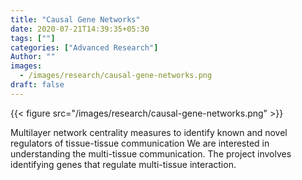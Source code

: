 ```yaml
---
title: "Causal Gene Networks"
date: 2020-07-21T14:39:35+05:30
tags: [""]
categories: ["Advanced Research"]
Author: ""
images:
  - /images/research/causal-gene-networks.png
draft: false
---
```


{{< figure src="/images/research/causal-gene-networks.png" >}}


Multilayer network centrality measures to identify known and novel regulators of tissue-tissue communication
We are interested in understanding the multi-tissue communication. The project involves identifying genes that regulate multi-tissue interaction.